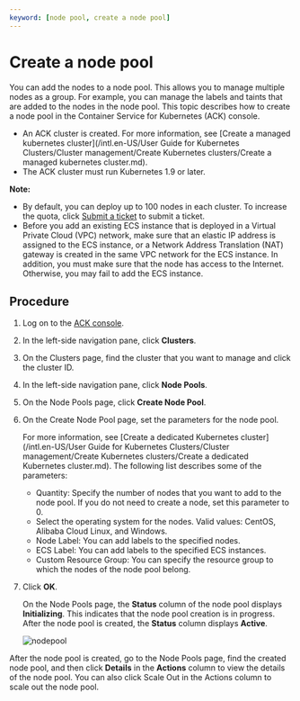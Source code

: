 ```yaml
---
keyword: [node pool, create a node pool]
---
```


# Create a node pool

You can add the nodes to a node pool. This allows you to manage multiple nodes as a group. For example, you can manage the labels and taints that are added to the nodes in the node pool. This topic describes how to create a node pool in the Container Service for Kubernetes \(ACK\) console.

-   An ACK cluster is created. For more information, see [Create a managed kubernetes cluster](/intl.en-US/User Guide for Kubernetes Clusters/Cluster management/Create Kubernetes clusters/Create a managed kubernetes cluster.md).
-   The ACK cluster must run Kubernetes 1.9 or later.

**Note:**

-   By default, you can deploy up to 100 nodes in each cluster. To increase the quota, click [Submit a ticket](https://workorder-intl.console.aliyun.com/console.htm) to submit a ticket.
-   Before you add an existing ECS instance that is deployed in a Virtual Private Cloud \(VPC\) network, make sure that an elastic IP address is assigned to the ECS instance, or a Network Address Translation \(NAT\) gateway is created in the same VPC network for the ECS instance. In addition, you must make sure that the node has access to the Internet. Otherwise, you may fail to add the ECS instance.

## Procedure

1.  Log on to the [ACK console](https://cs.console.aliyun.com).

2.  In the left-side navigation pane, click **Clusters**.

3.  On the Clusters page, find the cluster that you want to manage and click the cluster ID.

4.  In the left-side navigation pane, click **Node Pools**.

5.  On the Node Pools page, click **Create Node Pool**.

6.  On the Create Node Pool page, set the parameters for the node pool.

    For more information, see [Create a dedicated Kubernetes cluster](/intl.en-US/User Guide for Kubernetes Clusters/Cluster management/Create Kubernetes clusters/Create a dedicated Kubernetes cluster.md). The following list describes some of the parameters:

    -   Quantity: Specify the number of nodes that you want to add to the node pool. If you do not need to create a node, set this parameter to 0.
    -   Select the operating system for the nodes. Valid values: CentOS, Alibaba Cloud Linux, and Windows.
    -   Node Label: You can add labels to the specified nodes.
    -   ECS Label: You can add labels to the specified ECS instances.
    -   Custom Resource Group: You can specify the resource group to which the nodes of the node pool belong.
7.  Click **OK**.

    On the Node Pools page, the **Status** column of the node pool displays **Initializing**. This indicates that the node pool creation is in progress. After the node pool is created, the **Status** column displays **Active**.

    ![nodepool](https://static-aliyun-doc.oss-accelerate.aliyuncs.com/assets/img/en-US/5365359951/p95881.png)


After the node pool is created, go to the Node Pools page, find the created node pool, and then click **Details** in the **Actions** column to view the details of the node pool. You can also click Scale Out in the Actions column to scale out the node pool.

